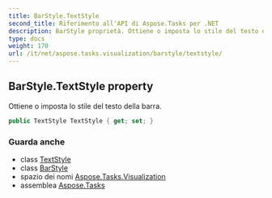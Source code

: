 ```yaml
---
title: BarStyle.TextStyle
second_title: Riferimento all'API di Aspose.Tasks per .NET
description: BarStyle proprietà. Ottiene o imposta lo stile del testo della barra.
type: docs
weight: 170
url: /it/net/aspose.tasks.visualization/barstyle/textstyle/
---
```

## BarStyle.TextStyle property

Ottiene o imposta lo stile del testo della barra.

```csharp
public TextStyle TextStyle { get; set; }
```

### Guarda anche

* class [TextStyle](../../textstyle/)
* class [BarStyle](../)
* spazio dei nomi [Aspose.Tasks.Visualization](../../barstyle/)
* assemblea [Aspose.Tasks](../../../)


